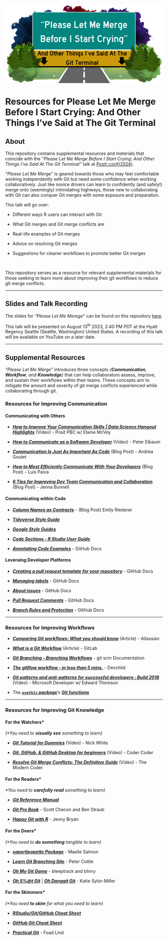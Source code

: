 
<img src="images/plmm-gh-header.gif" alt="Please Let Me Merge Before I Start Crying: And Other Things I&apos;ve Said At The Git Terminal" style="max-width=&apos;100%&apos;"/>

# **Resources for Please Let Me Merge Before I Start Crying: And Other Things I’ve Said at The Git Terminal** <br>

## **About**

This repository contains supplemental resources and materials that
coincide with the *“Please Let Me Merge Before I Start Crying: And Other
Things I’ve Said At The Git Terminal”* talk at
[Posit::conf(2024)](https://reg.conf.posit.co/flow/posit/positconf24/publiccatalog/page/publiccatalog/session/1712003906159001eMTZ).

*“Please Let Me Merge”* is geared towards those who may feel comfortable
working independently with Git but need some confidence when working
collaboratively. Just like novice drivers can learn to confidently (and
safely!) merge onto (seemingly) intimidating highways, those new to
collaborating with Git can also conquer Git merges with some exposure
and preparation.

This talk will go over:

- Different ways R users can interact with Git

- What Git merges and Git merge conflicts are

- Real-life examples of Git merges

- Advice on resolving Git merges

- Suggestions for cleaner workflows to promote better Git merges

<br>

This repository serves as a resource for relevant supplemental materials
for those seeking to learn more about improving their git workflows to
reduce git merge conflicts.

------------------------------------------------------------------------

## **Slides and Talk Recording**

The slides for *“Please Let Me Merege”* can be found on this repository
[here](https://meghansaha.github.io/please_let_me_merge/#/title-slide).

This talk will be presented on August 13<sup>th</sup> 2023, 2:40 PM PDT
at the Hyatt Regency Seattle (Seattle, Washington) United States. A
recording of this talk will be available on YouTube on a later date.

------------------------------------------------------------------------

## **Supplemental Resources**

*“Please Let Me Merge”* introduces three concepts *(**Communication**,
**Workflow**, and **Knowledge**)* that can help collaborators assess,
improve, and sustain their workflows within their teams. These concepts
aim to mitigate the amount and severity of git merge conflicts
experienced while collaborating through git.

### **Resources for Improving Communication**

#### Communicating with Others

- [***How to Improve Your Communication Skills \| Data Science Hangout
  Highlights***](https://www.youtube.com/watch?v=SUZw5GjKNRg) (Video) -
  Posit PBC w/ Elaine McVey

- [***How to Communicate as a Software
  Developer***](https://www.youtube.com/watch?v=lOvEOlCcMBI) (Video) -
  Peter Elbaum

- [***Communication Is Just As Important As
  Code***](https://corgibytes.com/blog/2016/06/06/communication-and-code/)
  (Blog Post) - Andrea Goulet

- [***How to Most Efficiently Communicate With Your
  Developers***](https://www.bairesdev.com/blog/developer-communication/)
  (Blog Post) - Luis Paiva

- [***6 Tips for Improving Dev Team Communication and
  Collaboration***](https://semaphoreci.com/blog/dev-team-communication)
  (Blog Post) - Jenna Bunnell

#### Communicating within Code

- [***Column Names as
  Contracts***](https://www.emilyriederer.com/post/column-name-contracts/) -
  (Blog Post) Emily Riederer

- [***Tidyverse Style Guide***](https://style.tidyverse.org/index.html)

- [***Google Style Guides***](https://google.github.io/styleguide/)

- [***Code Sections - R Studio User
  Guide***](https://docs.posit.co/ide/user/ide/guide/code/code-sections.html)

- [***Annotating Code Examples***](Annotating%20code%20examples) -
  GitHub Docs

#### Leveraing Developer Platforms

- [***Creating a pull request template for your
  repository***](https://docs.github.com/en/communities/using-templates-to-encourage-useful-issues-and-pull-requests/creating-a-pull-request-template-for-your-repository) -
  GitHub Docs

- [***Managing
  labels***](https://docs.github.com/en/issues/using-labels-and-milestones-to-track-work/managing-labels) -
  GitHub Docs

- [***About
  issues***](https://docs.github.com/en/issues/tracking-your-work-with-issues/about-issues) -
  GitHub Docs

- [***Pull Request
  Comments***](https://docs.github.com/en/pull-requests/collaborating-with-pull-requests/reviewing-changes-in-pull-requests/commenting-on-a-pull-request) -
  GitHub Docs

- [***Branch Rules and
  Protection***](https://docs.github.com/en/repositories/configuring-branches-and-merges-in-your-repository/managing-protected-branches/managing-a-branch-protection-rule) -
  GitHub Docs

------------------------------------------------------------------------

### **Resources for Improving Workflows**

- [***Comparing Git workflows: What you should
  know***](https://www.atlassian.com/git/tutorials/comparing-workflows)
  (Article) - Atlassian

- [***What is a Git
  Workflow***](https://about.gitlab.com/topics/version-control/what-is-git-workflow/)
  (Article) - GitLab

- [***Git Branching - Branching
  Workflows***](https://git-scm.com/book/en/v2/Git-Branching-Branching-Workflows) -
  git scm Documentation

- [***The gitflow workflow - in less than 5
  mins.***](https://www.youtube.com/watch?v=1SXpE08hvGs) - Devchild

- [***Git patterns and anti-patterns for successful developers : Build
  2018***](https://www.youtube.com/watch?v=ykZbBD-CmP8) (Video) -
  Microsoft Developer w/ Edward Thomson

- The [***`usethis` package***](https://usethis.r-lib.org/index.html)’s
  [***Git
  functions***](https://usethis.r-lib.org/reference/index.html#git-and-github)

------------------------------------------------------------------------

### **Resources for Improving Git Knowledge**

#### For the Watchers\*

<i>(\*You need to **visually see** something to learn)</i>

- [***Git Tutorial for
  Dummies***](https://www.youtube.com/watch?v=mJ-qvsxPHpY) (Video) -
  Nick White

- [***Git, GitHub, & GitHub Desktop for
  beginners***](https://www.youtube.com/watch?v=8Dd7KRpKeaE) (Video) -
  Coder Coder

- [***Resolve Git Merge Conflicts: The Definitive
  Guide***](https://www.youtube.com/watch?v=Sqsz1-o7nXk) (Video) - The
  Modern Coder

#### For the Readers\*

<i>\*You need to **carefully read** something to learn)</i>

- [***Git Reference Manual***](https://git-scm.com/docs)

- [***Git Pro Book***](https://git-scm.com/book/en/v2) - Scott Chacon
  and Ben Straub

- [***Happy Git with R***](https://happygitwithr.com/) - Jenny Bryan

#### For the Doers\*

<i>(\*You need to **do something** tangible to learn)</i>

- [***saperlipopette
  Package***](https://maelle.github.io/saperlipopette/index.html) -
  Maelle Salmon

- [***Learn Git Branching Site***](https://learngitbranching.js.org/) -
  Peter Cottle

- [***Oh My Git Game***](https://ohmygit.org/) - bleeptrack and blinry

- [***Oh S%@t Git***](https://ohshitgit.com/) \| [***Oh Danggit
  Git***](https://dangitgit.com/en) - Katie Sylor-Miller

#### For the Skimmers\*

<i>(\*You need **to skim** for what you need to learn)</i>

- [***RStudio/Git/GitHub Cheat
  Sheet***](https://rstudio.github.io/cheatsheets/git-github.pdf)

- [***GitHub Git Cheat
  Sheet***](https://education.github.com/git-cheat-sheet-education.pdf)

- [***Practical Git***](https://practicalgit.com/) - Foad Lind
